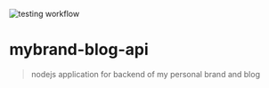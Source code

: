 ![testing workflow](https://github.com/Patricknshimiyimana/mybrand-blog-api/actions/workflows/ci.yml/badge.svg)

# mybrand-blog-api
> nodejs application for backend of my personal brand and blog
